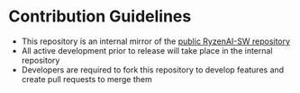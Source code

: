 # Contribution Guidelines

- This repository is an internal mirror of the [public RyzenAI-SW repository](https://github.com/amd/RyzenAI-SW/tree/main)
- All active development prior to release will take place in the internal repository
- Developers are required to fork this repository to develop features and create pull requests to merge them
